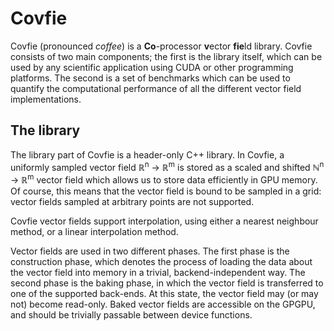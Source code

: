 # Covfie

Covfie (pronounced _coffee_) is a **Co**-processor **v**ector **fie**ld
library. Covfie consists of two main components; the first is the library
itself, which can be used by any scientific application using CUDA or other
programming platforms. The second is a set of benchmarks which can be used to
quantify the computational performance of all the different vector field
implementations.

## The library

The library part of Covfie is a header-only C++ library. In Covfie, a uniformly
sampled vector field ℝ<sup>n</sup> → ℝ<sup>m</sup> is stored as a scaled and
shifted ℕ<sup>n</sup> → ℝ<sup>m</sup> vector field which allows us to store
data efficiently in GPU memory. Of course, this means that the vector field is
bound to be sampled in a grid: vector fields sampled at arbitrary points are
not supported.

Covfie vector fields support interpolation, using either a nearest neighbour
method, or a linear interpolation method.

Vector fields are used in two different phases. The first phase is the
construction phase, which denotes the process of loading the data about the
vector field into memory in a trivial, backend-independent way. The second
phase is the baking phase, in which the vector field is transferred to one of
the supported back-ends. At this state, the vector field may (or may not)
become read-only. Baked vector fields are accessible on the GPGPU, and should
be trivially passable between device functions.
